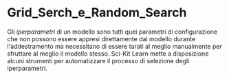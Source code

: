 # Grid_Serch_e_Random_Search
 Gli *iperparametri* di un modello sono tutti quei parametri di configurazione che non possono essere appresi direttamente dal modello durante l'addestramento ma necessitano di essere tarati al meglio manualmente per sfruttare al meglio il modello stesso. Sci-Kit Learn mette a disposizione alcuni strumenti per automatizzare il processo di selezione degli iperparametri.
